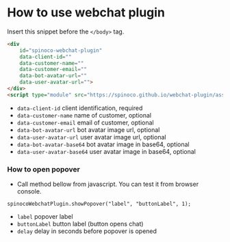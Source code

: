 # How to use webchat plugin

Insert this snippet before the ```</body>``` tag.

```html
<div
    id="spinoco-webchat-plugin"
    data-client-id=""
    data-customer-name=""
    data-customer-email=""
    data-bot-avatar-url=""
    data-user-avatar-url="">
</div>
<script type="module" src="https://spinoco.github.io/webchat-plugin/assets/spinoco-webchat-plugin.js"></script>
```

- ```data-client-id``` client identification, required
- ```data-customer-name``` name of customer, optional 
- ```data-customer-email``` email of customer, optional
- ```data-bot-avatar-url``` bot avatar image url, optional
- ```data-user-avatar-url``` user avatar image url, optional
- ```data-bot-avatar-base64``` bot avatar image in base64, optional
- ```data-user-avatar-base64``` user avatar image in base64, optional

### How to open popover

- Call method bellow from javascript. You can test it from browser console.

```shell
spinocoWebchatPlugin.showPopover("label", "buttonLabel", 1);
```

- ```label``` popover label
- ```buttonLabel``` button label (button opens chat)
- ```delay``` delay in seconds before popover is opened

